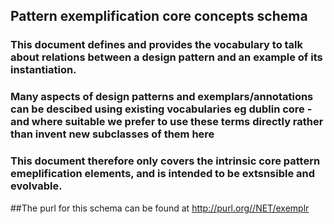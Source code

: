 ## Pattern exemplification core concepts schema
### This document defines and provides the vocabulary to talk about relations between a design pattern and an example of its instantiation.
### Many aspects of design patterns and exemplars/annotations can be descibed using existing vocabularies eg dublin core - and where suitable we prefer to use these terms directly rather than invent new subclasses of them here
### This document therefore only covers the intrinsic core pattern emeplification elements, and is intended to be extsnsible and evolvable.

##The purl for this schema can be found at http://purl.org//NET/exemplr